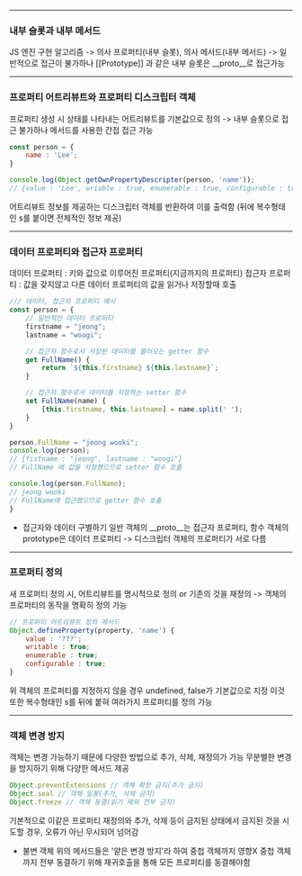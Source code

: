 
---

### 내부 슬롯과 내부 메서드

JS 엔진 구현 알고리즘 -> 의사 프로퍼티(내부 슬롯), 의사 메서드(내부 메서드)
-> 일반적으로 접근이 불가하나 [[Prototype]] 과 같은 내부 슬롯은 __proto__로 접근가능

---

### 프로퍼티 어트리뷰트와 프로퍼티 디스크립터 객체

프로퍼티 생성 시 상태를 나타내는 어트리뷰트를 기본값으로 정의
-> 내부 슬롯으로 접근 불가하나 메서드를 사용한 간접 접근 가능

```javaScript
const person = {
	name : 'Lee';
}

console.log(Object.getOwnPropertyDescripter(person, 'name'));
// {value : 'Lee', wriable : true, enumerable : true, configurable : true}
```
어트리뷰트 정보를 제공하는 디스크립터 객체를 반환하여 이를 출력함
(뒤에 복수형태인 s를 붙이면 전체적인 정보 제공)

---
### 데이터 프로퍼티와 접근자 프로퍼티

데이터 프로퍼티 : 키와 값으로 이루어진 프로퍼티(지금까지의 프로퍼티)
접근자 프로퍼티 : 값을 갖지않고 다른 데이터 프로퍼티의 값을 읽거나 저장할때 호출

```javaScript
/// 데이터, 접근자 프로퍼티 예시
const person = {
	// 일반적인 데이터 프로퍼티
	firstname = "jeong";
	lastname = "woogi";

	// 접근자 함수로서 저장된 데이터를 불러오는 getter 함수
	get FullName() {
		return `${this.firstname} ${this.lastname}`;
	}

	// 접근자 함수로서 데이터를 저장하는 setter 함수
	set FullName(name) {
		[this.firstname, this.lastname] = name.split(' ');
	}
}

person.FullName = "jeong wooki";
console.log(person);
// {fistname : "jeong", lastname : "woogi"}
// FullName 에 값을 저장했으므로 setter 함수 호출

console.log(person.FullName);
// jeong wooki
// FullName에 접근했으므로 getter 함수 호출
}
```
- 접근자와 데이터 구별하기
	일반 객체의 \_\_proto\_\_는 접근자 프로퍼티, 함수 객체의 prototype은 데이터 
	프로퍼티
	-> 디스크립터 객체의 프로퍼티가 서로 다름

---

### 프로퍼티 정의

새 프로퍼티 정의 시, 어트리뷰트를 명시적으로 정의 or 기존의 것을 재정의
-> 객체의 프로퍼티의 동작을 명확히 정의 가능

```javaScript
// 프로퍼티 어트리뷰트 정의 메서드
Object.defineProperty(property, 'name') {
	value : '???';
	writable : true;
	enumerable : true;
	configurable : true;
} 
```
위 객체의 프로퍼티를 지정하지 않을 경우 undefined, false가 기본값으로 지정
이것 또한 복수형태인 s를 뒤에 붙혀 여러가지 프로퍼티를 정의 가능

---

### 객체 변경 방지

객체는 변경 가능하기 때문에 다양한 방법으로 추가, 삭제, 재정의가 가능
무분별한 변경을 방지하기 위해 다양한 메서드 제공
```javaScript
Object.preventExtensions // 객체 확장 금지(추가 금지)
Object.seal // 객체 밀봉(추가, 삭제 금지)
Object.freeze // 객체 동결(읽기 제외 전부 금지)
```
기본적으로 이같은 프로퍼티 재정의와 추가, 삭제 등이 금지된 상태에서 금지된 것을
시도할 경우, 오류가 아닌 무시되어 넘어감

- 불변 객체
	위의 메서드들은 '얕은 변경 방지'라 하여 중첩 객체까지 영향X
	중첩 객체까지 전부 동결하기 위해 재귀호출을 통해 모든 프로퍼티를 동결해야함





